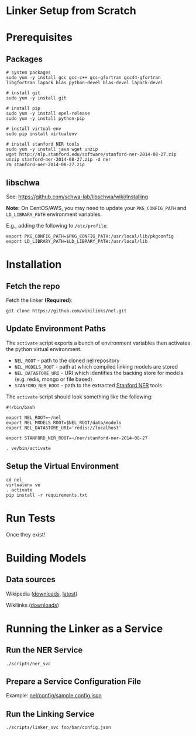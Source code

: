 Linker Setup from Scratch
===================

# Prerequisites

## Packages

```
# system packages
sudo yum -y install gcc gcc-c++ gcc-gfortran gcc44-gfortran libgfortran lapack blas python-devel blas-devel lapack-devel

# install git
sudo yum -y install git

# install pip
sudo yum -y install epel-release
sudo yum -y install python-pip

# install virtual env
sudo pip install virtualenv

# install stanford NER tools
sudo yum -y install java wget unzip
wget http://nlp.stanford.edu/software/stanford-ner-2014-08-27.zip
unzip stanford-ner-2014-08-27.zip -d ner
rm stanford-ner-2014-08-27.zip
```

## libschwa

See: https://github.com/schwa-lab/libschwa/wiki/Installing

**Note:** On CentOS/AWS, you may need to update your `PKG_CONFIG_PATH` and `LD_LIBRARY_PATH` environment variables.

E.g., adding the following to `/etc/profile`:
```
export PKG_CONFIG_PATH=$PKG_CONFIG_PATH:/usr/local/lib/pkgconfig
export LD_LIBRARY_PATH=$LD_LIBRARY_PATH:/usr/local/lib
```

# Installation

## Fetch the repo

Fetch the linker **(Required)**:
```
git clone https://github.com/wikilinks/nel.git
```

## Update Environment Paths

The `activate` script exports a bunch of environment variables then activates the python virtual environment.

* `NEL_ROOT` - path to the cloned [nel](https://github.com/wikilinks/nel) repository
* `NEL_MODELS_ROOT` - path at which compiled linking models are stored
* `NEL_DATASTORE_URI` - URI which identifies the backing store for models (e.g. redis, mongo or file based)
* `STANFORD_NER_ROOT` - path to the extracted [Stanford NER](http://nlp.stanford.edu/software/CRF-NER.shtml) tools

The `activate` script should look something like the following:
```
#!/bin/bash

export NEL_ROOT=~/nel
export NEL_MODELS_ROOT=$NEL_ROOT/data/models
export NEL_DATASTORE_URI='redis://localhost'

export STANFORD_NER_ROOT=~/ner/stanford-ner-2014-08-27

. ve/bin/activate
```

## Setup the Virtual Environment

```
cd nel
virtualenv ve
. activate
pip install -r requirements.txt
```

# Run Tests

Once they exist!

# Building Models

## Data sources

Wikipedia ([downloads](http://dumps.wikimedia.org/enwiki/), [latest](http://dumps.wikimedia.org/enwiki/latest/enwiki-latest-pages-articles.xml.bz2))

Wikilinks ([downloads](http://www.iesl.cs.umass.edu/data/wiki-links#TOC-Dataset-with-Context))

# Running the Linker as a Service

## Run the NER Service
```
./scripts/ner_svc
```

## Prepare a Service Configuration File

Example: [nel/config/sample.config.json](https://github.com/wikilinks/nel/blob/master/config/sample.config.json)

## Run the Linking Service
```
./scripts/linker_svc foo/bar/config.json
```
